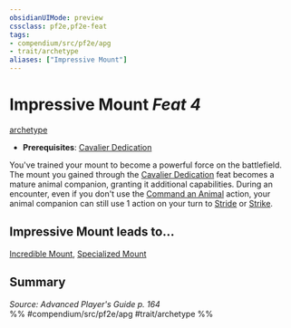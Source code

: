 ```yaml
---
obsidianUIMode: preview
cssclass: pf2e,pf2e-feat
tags:
- compendium/src/pf2e/apg
- trait/archetype
aliases: ["Impressive Mount"]
---
```

# Impressive Mount  *Feat 4*  
[archetype](../../rules/traits/archetype.md)  

- **Prerequisites**: [Cavalier Dedication](cavalier-dedication-apg.md)

You've trained your mount to become a powerful force on the battlefield. The mount you gained through the [Cavalier Dedication](cavalier-dedication-apg.md) feat becomes a mature animal companion, granting it additional capabilities. During an encounter, even if you don't use the [Command an Animal](../../rules/actions/command-an-animal.md) action, your animal companion can still use 1 action on your turn to [Stride](../../rules/actions/stride.md) or [Strike](../../rules/actions/strike.md).

## Impressive Mount leads to...

[Incredible Mount](incredible-mount-apg.md), [Specialized Mount](specialized-mount-apg.md)

## Summary

*Source: Advanced Player's Guide p. 164*  
%% #compendium/src/pf2e/apg #trait/archetype %%